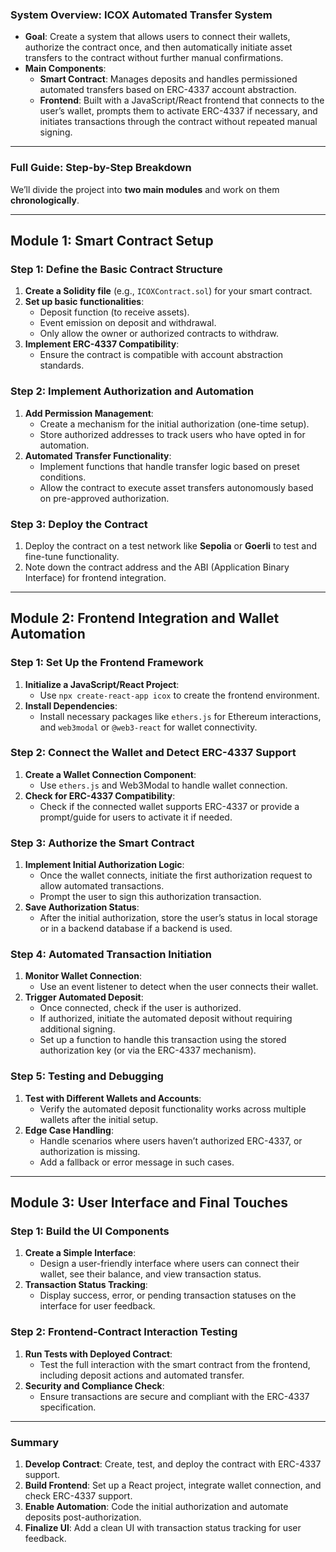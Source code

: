 
### System Overview: ICOX Automated Transfer System
- **Goal**: Create a system that allows users to connect their wallets, authorize the contract once, and then automatically initiate asset transfers to the contract without further manual confirmations.
- **Main Components**:
  - **Smart Contract**: Manages deposits and handles permissioned automated transfers based on ERC-4337 account abstraction.
  - **Frontend**: Built with a JavaScript/React frontend that connects to the user’s wallet, prompts them to activate ERC-4337 if necessary, and initiates transactions through the contract without repeated manual signing.

---

### Full Guide: Step-by-Step Breakdown

We’ll divide the project into **two main modules** and work on them **chronologically**.

---

## Module 1: Smart Contract Setup

### Step 1: Define the Basic Contract Structure
1. **Create a Solidity file** (e.g., `ICOXContract.sol`) for your smart contract.
2. **Set up basic functionalities**:
   - Deposit function (to receive assets).
   - Event emission on deposit and withdrawal.
   - Only allow the owner or authorized contracts to withdraw.
3. **Implement ERC-4337 Compatibility**:
   - Ensure the contract is compatible with account abstraction standards.

### Step 2: Implement Authorization and Automation
1. **Add Permission Management**:
   - Create a mechanism for the initial authorization (one-time setup).
   - Store authorized addresses to track users who have opted in for automation.
2. **Automated Transfer Functionality**:
   - Implement functions that handle transfer logic based on preset conditions.
   - Allow the contract to execute asset transfers autonomously based on pre-approved authorization.

### Step 3: Deploy the Contract
1. Deploy the contract on a test network like **Sepolia** or **Goerli** to test and fine-tune functionality.
2. Note down the contract address and the ABI (Application Binary Interface) for frontend integration.

---

## Module 2: Frontend Integration and Wallet Automation

### Step 1: Set Up the Frontend Framework
1. **Initialize a JavaScript/React Project**:
   - Use `npx create-react-app icox` to create the frontend environment.
2. **Install Dependencies**:
   - Install necessary packages like `ethers.js` for Ethereum interactions, and `web3modal` or `@web3-react` for wallet connectivity.

### Step 2: Connect the Wallet and Detect ERC-4337 Support
1. **Create a Wallet Connection Component**:
   - Use `ethers.js` and Web3Modal to handle wallet connection.
2. **Check for ERC-4337 Compatibility**:
   - Check if the connected wallet supports ERC-4337 or provide a prompt/guide for users to activate it if needed.

### Step 3: Authorize the Smart Contract
1. **Implement Initial Authorization Logic**:
   - Once the wallet connects, initiate the first authorization request to allow automated transactions.
   - Prompt the user to sign this authorization transaction.
2. **Save Authorization Status**:
   - After the initial authorization, store the user’s status in local storage or in a backend database if a backend is used.

### Step 4: Automated Transaction Initiation
1. **Monitor Wallet Connection**:
   - Use an event listener to detect when the user connects their wallet.
2. **Trigger Automated Deposit**:
   - Once connected, check if the user is authorized.
   - If authorized, initiate the automated deposit without requiring additional signing.
   - Set up a function to handle this transaction using the stored authorization key (or via the ERC-4337 mechanism).

### Step 5: Testing and Debugging
1. **Test with Different Wallets and Accounts**:
   - Verify the automated deposit functionality works across multiple wallets after the initial setup.
2. **Edge Case Handling**:
   - Handle scenarios where users haven’t authorized ERC-4337, or authorization is missing.
   - Add a fallback or error message in such cases.

---

## Module 3: User Interface and Final Touches

### Step 1: Build the UI Components
1. **Create a Simple Interface**:
   - Design a user-friendly interface where users can connect their wallet, see their balance, and view transaction status.
2. **Transaction Status Tracking**:
   - Display success, error, or pending transaction statuses on the interface for user feedback.

### Step 2: Frontend-Contract Interaction Testing
1. **Run Tests with Deployed Contract**:
   - Test the full interaction with the smart contract from the frontend, including deposit actions and automated transfer.
2. **Security and Compliance Check**:
   - Ensure transactions are secure and compliant with the ERC-4337 specification.

---

### Summary

1. **Develop Contract**: Create, test, and deploy the contract with ERC-4337 support.
2. **Build Frontend**: Set up a React project, integrate wallet connection, and check ERC-4337 support.
3. **Enable Automation**: Code the initial authorization and automate deposits post-authorization.
4. **Finalize UI**: Add a clean UI with transaction status tracking for user feedback.

